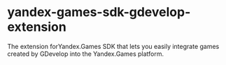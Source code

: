 # yandex-games-sdk-gdevelop-extension
The extension forYandex.Games SDK that lets you easily integrate games created by GDevelop into the Yandex.Games platform.
